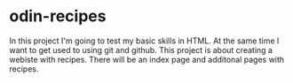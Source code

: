 # odin-recipes

In this project I'm going to test my basic skills in HTML. At the same time I want to get used to using git and github.
This project is about creating a webiste with recipes. There will be an index page and additonal pages with recipes.
